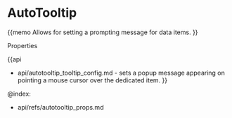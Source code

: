 AutoTooltip 
=============

{{memo Allows for setting a prompting message for data items. }}




<div class='h2'>Properties</div>

{{api
- api/autotooltip_tooltip_config.md - sets a popup message appearing on pointing a mouse cursor over the dedicated item.
}}





@index:
- api/refs/autotooltip_props.md

